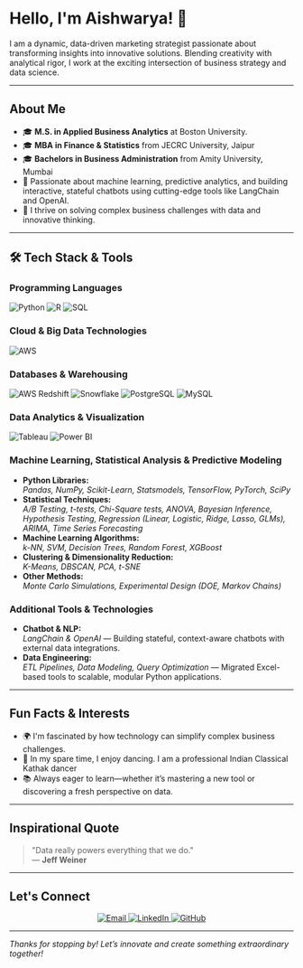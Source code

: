 # Hello, I'm Aishwarya! 👋

I am a dynamic, data-driven marketing strategist passionate about transforming insights into innovative solutions. Blending creativity with analytical rigor, I work at the exciting intersection of business strategy and data science.

---

## About Me

- 🎓 **M.S. in Applied Business Analytics** at Boston University.
- 🎓 **MBA in Finance & Statistics** from JECRC University, Jaipur  
- 🎓 **Bachelors in Business Administration** from Amity University, Mumbai    
- 💬 Passionate about machine learning, predictive analytics, and building interactive, stateful chatbots using cutting-edge tools like LangChain and OpenAI.
- 🌟 I thrive on solving complex business challenges with data and innovative thinking.

---

## 🛠️ Tech Stack & Tools

### Programming Languages
<p align="left">
  <img src="https://img.shields.io/badge/Python-3776AB?style=for-the-badge&logo=python&logoColor=white" alt="Python" />
  <img src="https://img.shields.io/badge/R-276DC3?style=for-the-badge&logo=r&logoColor=white" alt="R" />
  <img src="https://img.shields.io/badge/SQL-4479A1?style=for-the-badge&logo=postgresql&logoColor=white" alt="SQL" />
</p>

### Cloud & Big Data Technologies
<p align="left">
  <img src="https://img.shields.io/badge/AWS-FF9900?style=for-the-badge&logo=amazon-aws&logoColor=white" alt="AWS" />
</p>

### Databases & Warehousing
<p align="left">
  <img src="https://img.shields.io/badge/AWS%20Redshift-232F3E?style=for-the-badge&logo=amazon-aws&logoColor=white" alt="AWS Redshift" />
  <img src="https://img.shields.io/badge/Snowflake-0078D4?style=for-the-badge&logo=snowflake&logoColor=white" alt="Snowflake" />
  <img src="https://img.shields.io/badge/PostgreSQL-336791?style=for-the-badge&logo=postgresql&logoColor=white" alt="PostgreSQL" />
  <img src="https://img.shields.io/badge/MySQL-4479A1?style=for-the-badge&logo=mysql&logoColor=white" alt="MySQL" />
</p>

### Data Analytics & Visualization
<p align="left">
  <img src="https://img.shields.io/badge/Tableau-E97627?style=for-the-badge&logo=tableau&logoColor=white" alt="Tableau" />
  <img src="https://img.shields.io/badge/PowerBI-F2C811?style=for-the-badge&logo=power-bi&logoColor=black" alt="Power BI" />
</p>

### Machine Learning, Statistical Analysis & Predictive Modeling
- **Python Libraries:**  
  *Pandas, NumPy, Scikit-Learn, Statsmodels, TensorFlow, PyTorch, SciPy*
- **Statistical Techniques:**  
  *A/B Testing, t-tests, Chi-Square tests, ANOVA, Bayesian Inference, Hypothesis Testing, Regression (Linear, Logistic, Ridge, Lasso, GLMs), ARIMA, Time Series Forecasting*
- **Machine Learning Algorithms:**  
  *k-NN, SVM, Decision Trees, Random Forest, XGBoost*
- **Clustering & Dimensionality Reduction:**  
  *K-Means, DBSCAN, PCA, t-SNE*
- **Other Methods:**  
  *Monte Carlo Simulations, Experimental Design (DOE, Markov Chains)*

### Additional Tools & Technologies
- **Chatbot & NLP:**  
  *LangChain & OpenAI* — Building stateful, context-aware chatbots with external data integrations.
- **Data Engineering:**  
  *ETL Pipelines, Data Modeling, Query Optimization* — Migrated Excel-based tools to scalable, modular Python applications.

---

## Fun Facts & Interests

- 🌍 I'm fascinated by how technology can simplify complex business challenges.
- 🎨 In my spare time, I enjoy dancing. I am a professional Indian Classical Kathak dancer
- 📚 Always eager to learn—whether it’s mastering a new tool or discovering a fresh perspective on data.

---

## Inspirational Quote

> "Data really powers everything that we do."  
> — **Jeff Weiner**

---

## Let's Connect

<p align="center">
  <a href="mailto:aish7@bu.edu">
    <img src="https://img.shields.io/badge/Email-D14836?style=for-the-badge&logo=gmail&logoColor=white" alt="Email">
  </a>
  <a href="https://www.linkedin.com/in/aishwarya-malhotra/">
    <img src="https://img.shields.io/badge/LinkedIn-0A66C2?style=for-the-badge&logo=linkedin&logoColor=white" alt="LinkedIn">
  </a>
  <a href="https://github.com/yourgithubusername">
    <img src="https://img.shields.io/badge/GitHub-181717?style=for-the-badge&logo=github&logoColor=white" alt="GitHub">
  </a>
</p>

---

*Thanks for stopping by! Let’s innovate and create something extraordinary together!*
